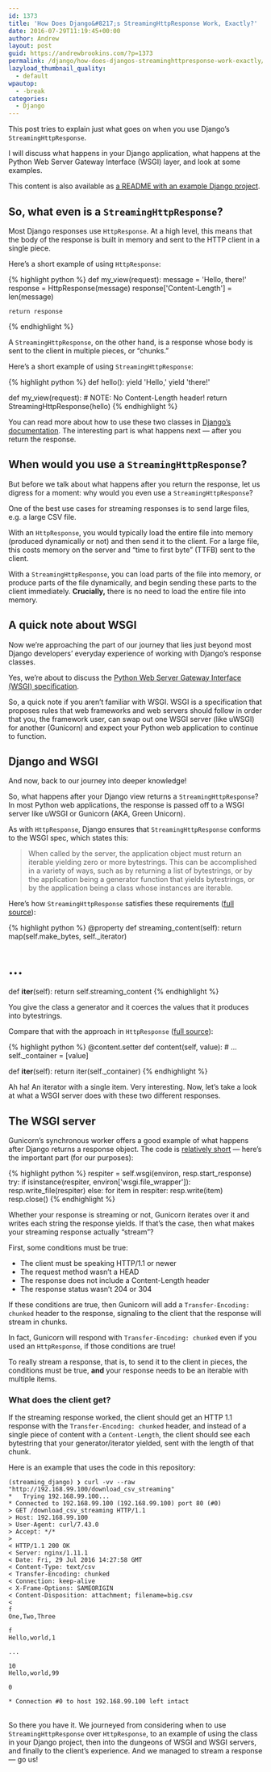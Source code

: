 ```yaml
---
id: 1373
title: 'How Does Django&#8217;s StreamingHttpResponse Work, Exactly?'
date: 2016-07-29T11:19:45+00:00
author: Andrew
layout: post
guid: https://andrewbrookins.com/?p=1373
permalink: /django/how-does-djangos-streaminghttpresponse-work-exactly/
lazyload_thumbnail_quality:
  - default
wpautop:
  - -break
categories:
  - Django
---
```

This post tries to explain just what goes on when you use Django&#8217;s `StreamingHttpResponse`.

I will discuss what happens in your Django application, what happens at the Python Web Server Gateway Interface (WSGI) layer, and look at some examples.

This content is also available as [a README with an example Django project](https://github.com/abrookins/streaming_django).

## So, what even is a <code>StreamingHttpResponse</code>?

Most Django responses use `HttpResponse`. At a high level, this means that the body of the response is built in memory and sent to the HTTP client in a single piece.

Here&#8217;s a short example of using `HttpResponse`:

{% highlight python %}
def my_view(request):
    message = 'Hello, there!'
    response =  HttpResponse(message)
    response['Content-Length'] = len(message)

    return response
{% endhighlight %}

A `StreamingHttpResponse`, on the other hand, is a response whose body is sent to the client in multiple pieces, or &#8220;chunks.&#8221;

Here&#8217;s a short example of using `StreamingHttpResponse`:

{% highlight python %}
def hello():
    yield 'Hello,'
    yield 'there!'

def my_view(request):
    # NOTE: No Content-Length header!
    return StreamingHttpResponse(hello)
{% endhighlight %}

You can read more about how to use these two classes in [Django&#8217;s documentation](https://docs.djangoproject.com/en/1.9/ref/request-response/). The interesting part is what happens next &#8212; after you return the response.

## When would you use a <code>StreamingHttpResponse</code>?

But before we talk about what happens after you return the response, let us digress for a moment: why would you even use a `StreamingHttpResponse`?

One of the best use cases for streaming responses is to send large files, e.g. a large CSV file.

With an `HttpResponse`, you would typically load the entire file into memory (produced dynamically or not) and then send it to the client. For a large file, this costs memory on the server and &#8220;time to first byte&#8221; (TTFB) sent to the client.

With a `StreamingHttpResponse`, you can load parts of the file into memory, or produce parts of the file dynamically, and begin sending these parts to the client immediately. **Crucially,** there is no need to load the entire file into memory.

## A quick note about WSGI

Now we&#8217;re approaching the part of our journey that lies just beyond most Django developers&#8217; everyday experience of working with Django&#8217;s response classes.

Yes, we&#8217;re about to discuss the [Python Web Server Gateway Interface (WSGI) specification](https://www.python.org/dev/peps/pep-3333/).

So, a quick note if you aren&#8217;t familiar with WSGI. WSGI is a specification that proposes rules that web frameworks and web servers should follow in order that you, the framework user, can swap out one WSGI server (like uWSGI) for another (Gunicorn) and expect your Python web application to continue to function.

## Django and WSGI

And now, back to our journey into deeper knowledge!

So, what happens after your Django view returns a `StreamingHttpResponse`? In most Python web applications, the response is passed off to a WSGI server like uWSGI or Gunicorn (AKA, Green Unicorn).

As with `HttpResponse`, Django ensures that `StreamingHttpResponse` conforms to the WSGI spec, which states this:

> When called by the server, the application object must return an iterable yielding zero or more bytestrings. This can be accomplished in a variety of ways, such as by returning a list of bytestrings, or by the application being a generator function that yields bytestrings, or by the application being a class whose instances are iterable.

Here&#8217;s how `StreamingHttpResponse` satisfies these requirements ([full source](https://docs.djangoproject.com/en/1.9/_modules/django/http/response/#StreamingHttpResponse)):

{% highlight python %}
@property
def streaming_content(self):
    return map(self.make_bytes, self._iterator)
# ...

def __iter__(self):
    return self.streaming_content
{% endhighlight %}

You give the class a generator and it coerces the values that it produces into bytestrings.

Compare that with the approach in `HttpResponse` ([full source](https://docs.djangoproject.com/en/1.9/_modules/django/http/response/#HttpResponse)):



{% highlight python %}
@content.setter
def content(self, value):
    # ...
    self._container = [value]

def __iter__(self):
    return iter(self._container)
{% endhighlight %}

Ah ha! An iterator with a single item. Very interesting. Now, let&#8217;s take a look at what a WSGI server does with these two different responses.

## The WSGI server

Gunicorn&#8217;s synchronous worker offers a good example of what happens after Django returns a response object. The code is [relatively short](https://github.com/benoitc/gunicorn/blob/39f62ac66beaf83ceccefbfabd5e3af7735d2aff/gunicorn/workers/sync.py#L176-L183) &#8212; here&#8217;s the important part (for our purposes):

{% highlight python %}
respiter = self.wsgi(environ, resp.start_response)
try:
    if isinstance(respiter, environ['wsgi.file_wrapper']):
        resp.write_file(respiter)
    else:
        for item in respiter:
            resp.write(item)
    resp.close()
{% endhighlight %}

Whether your response is streaming or not, Gunicorn iterates over it and writes each string the response yields. If that&#8217;s the case, then what makes your streaming response actually &#8220;stream&#8221;?

First, some conditions must be true:

  * The client must be speaking HTTP/1.1 or newer
  * The request method wasn&#8217;t a HEAD
  * The response does not include a Content-Length header
  * The response status wasn&#8217;t 204 or 304

If these conditions are true, then Gunicorn will add a `Transfer-Encoding:
chunked` header to the response, signaling to the client that the response will stream in chunks.

In fact, Gunicorn will respond with `Transfer-Encoding: chunked` even if you used an `HttpResponse`, if those conditions are true!

To really stream a response, that is, to send it to the client in pieces, the conditions must be true, **and** your response needs to be an iterable with multiple items.

### What does the client get?

If the streaming response worked, the client should get an HTTP 1.1 response with the `Transfer-Encoding: chunked` header, and instead of a single piece of content with a `Content-Length`, the client should see each bytestring that your generator/iterator yielded, sent with the length of that chunk.

Here is an example that uses the code in this repository:

    (streaming_django) ❯ curl -vv --raw "http://192.168.99.100/download_csv_streaming"
    *   Trying 192.168.99.100...
    * Connected to 192.168.99.100 (192.168.99.100) port 80 (#0)
    > GET /download_csv_streaming HTTP/1.1
    > Host: 192.168.99.100
    > User-Agent: curl/7.43.0
    > Accept: */*
    >
    < HTTP/1.1 200 OK
    < Server: nginx/1.11.1
    < Date: Fri, 29 Jul 2016 14:27:58 GMT
    < Content-Type: text/csv
    < Transfer-Encoding: chunked
    < Connection: keep-alive
    < X-Frame-Options: SAMEORIGIN
    < Content-Disposition: attachment; filename=big.csv
    <
    f
    One,Two,Three
    
    f
    Hello,world,1
    
    ...
    
    10
    Hello,world,99
    
    0
    
    * Connection #0 to host 192.168.99.100 left intact
    
 <br/>So there you have it. We journeyed from considering when to use `StreamingHttpResponse` over `HttpResponse`, to an example of using the class in your Django project, then into the dungeons of WSGI and WSGI servers, and finally to the client&#8217;s experience. And we managed to stream a response &#8212; go us!
